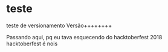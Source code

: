 teste
=====

teste de versionamento
Versão++++++++

Passando aqui, pq eu tava esquecendo do hacktoberfest
2018 hacktoberfest é nois
